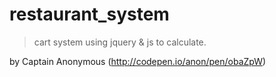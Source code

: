 # restaurant_system
> cart system using jquery & js to calculate.

by Captain Anonymous (http://codepen.io/anon/pen/obaZpW)
